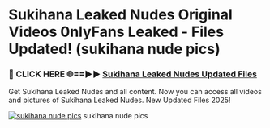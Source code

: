 # Sukihana Leaked Nudes Original Videos 0nlyFans Leaked - Files Updated! (sukihana nude pics)

<h3>🔴 CLICK HERE 🌐==►► <a href="https://tinyurl.com/2p9ay9w9" rel="nofollow">Sukihana Leaked Nudes Updated Files</a></h3>

Get Sukihana Leaked Nudes and all content. Now you can access all videos and pictures of Sukihana Leaked Nudes. New Updated Files 2025!

[![sukihana nude pics](https://i.imgur.com/KQgVmj3.gif)](https://tinyurl.com/2p9ay9w9)
sukihana nude pics